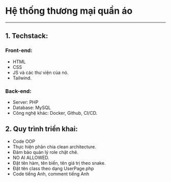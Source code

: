# Hệ thống thương mại quần áo
--- 
## 1. Techstack:
### Front-end:
- HTML
- CSS
- JS và các thư viện của nó.
- Tailwind.
### Back-end:
- Server: PHP
- Database: MySQL
- Công nghệ khác: Docker, Github, CI/CD.
## 2. Quy trình triển khai:

- Code OOP
- Thực hiện phân chia clean architecture.
- Đảm bảo quản lý role chặt chẽ.
- NO AI ALLOWED.
- Đặt tên hàm, tên biến, tên giá trị theo snake.
- Đặt tên class theo dạng UserPage.php
- Code tiếng Anh, comment tiếng Anh


